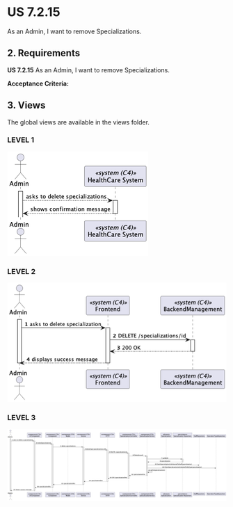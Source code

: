 # US 7.2.15

As an Admin, I want to remove Specializations.

## 2. Requirements


**US 7.2.15**  As an Admin, I want to remove Specializations.


**Acceptance Criteria:**

## 3. Views

The global views are available in the views folder. 

### LEVEL 1

![level1_view](views/level1/process-view.png)

### LEVEL 2

![level2_view](views/level2/process-view.png)

### LEVEL 3

![level3_view](views/level3/process-view.png)


